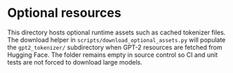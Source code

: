 # Optional resources

This directory hosts optional runtime assets such as cached tokenizer files.
The download helper in `scripts/download_optional_assets.py` will populate the
`gpt2_tokenizer/` subdirectory when GPT-2 resources are fetched from Hugging
Face.  The folder remains empty in source control so CI and unit tests are not
forced to download large models.
